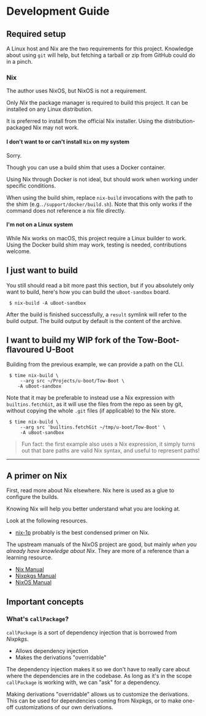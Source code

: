 Development Guide
=================

Required setup
--------------

A Linux host and Nix are the two requirements for this project. Knowledge about
using `git` will help, but fetching a tarball or zip from GitHub could do in a
pinch.

### Nix

The author uses NixOS, but NixOS is not a requirement.

Only *Nix* the package manager is required to build this project. It can be
installed on any Linux distribution.

It is preferred to install from the official Nix installer. Using the
distribution-packaged Nix may not work.

#### I don't want to or can't install `Nix` on my system

Sorry.

Though you can use a build shim that uses a Docker container.

Using Nix through Docker is not ideal, but should work when working under
specific conditions.

When using the build shim, replace `nix-build` invocations with the path to 
the shim (e.g.`./support/docker/build.sh`). Note that this only works if the
command does not reference a nix file directly.

#### I'm not on a Linux system

While Nix works on macOS, this project require a Linux builder to work.
Using the Docker build shim may work, testing is needed, contributions welcome.


I just want to build
--------------------

You still should read a bit more past this section, but if you absolutely only
want to build, here's how you can build the `uBoot-sandbox` board.

```shell-session
 $ nix-build -A uBoot-sandbox
```

After the build is finished successfully, a `result` symlink will refer to the
build output. The build output by default is the content of the archive.


I want to build my WIP fork of the Tow-Boot-flavoured U-Boot
------------------------------------------------------------

Building from the previous example, we can provide a path on the CLI.

```shell-session
 $ time nix-build \
     --arg src ~/Projects/u-boot/Tow-Boot \
    -A uBoot-sandbox
```

Note that it may be preferable to instead use a Nix expression with
`builtins.fetchGit`, as it will use the files from the repo as seen
by git, without copying the whole `.git` files (if applicable) to
the Nix store.

```shell-session
 $ time nix-build \
     --arg src 'builtins.fetchGit ~/tmp/u-boot/Tow-Boot' \
     -A uBoot-sandbox
```

> Fun fact: the first example also uses a Nix expression, it simply
> turns out that bare paths are valid Nix syntax, and useful to
> represent paths!

* * *

A primer on Nix
---------------

First, read more about Nix elsewhere. Nix here is used as a glue to configure
the builds.

Knowing Nix will help you better understand what you are looking at.

Look at the following resources.

 - [nix-1p](https://github.com/tazjin/nix-1p) probably is the best condensed primer on Nix.

The upstream manuals of the NixOS project are good, but mainly *when you already
have knowledge about Nix*. They are more of a reference than a learning resource.

 - [Nix Manual](https://nixos.org/manual/nix/stable/)
 - [Nixpkgs Manual](https://nixos.org/manual/nixpkgs/stable/)
 - [NixOS Manual](https://nixos.org/manual/nixos/stable/)


Important concepts
------------------

### What's `callPackage`?

`callPackage` is a sort of dependency injection that is borrowed from *Nixpkgs*.

 - Allows dependency injection
 - Makes the derivations "overridable"

The dependency injection makes it so we don't have to really care about where
the dependencies are in the codebase. As long as it's in the scope `callPackage`
is working with, we can "ask" for a dependency.

Making derivations "overridable" allows us to customize the derivations. This
can be used for dependencies coming from Nixpkgs, or to make one-off
customizations of our own derivations.

